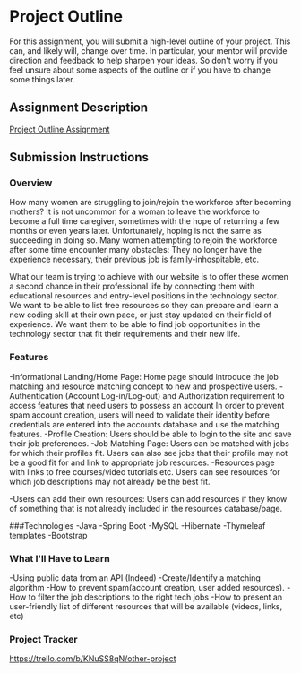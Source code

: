 # Project Outline
For this assignment, you will submit a high-level outline of your project. This can, and likely will, change over time. In particular, your mentor will provide direction and feedback to help sharpen your ideas. So don't worry if you feel unsure about some aspects of the outline or if you have to change some things later.

## Assignment Description
[Project Outline Assignment](https://education.launchcode.org/liftoff/modules/assignments/project-outline)

## Submission Instructions

### Overview
How many women are struggling to join/rejoin the workforce after becoming mothers? It is not uncommon for a woman to leave the workforce to become a full time caregiver, sometimes with the hope of returning a few months or even years later. Unfortunately, hoping is not the same as succeeding in doing so. Many women attempting to rejoin the workforce after some time encounter many obstacles: They no longer have the experience necessary, their previous job is family-inhospitable, etc.  

What our team is trying to achieve with our website is to offer these women a second chance in their professional life by connecting them with educational resources and entry-level positions in the technology sector. We want to be able to list free resources so they can prepare and learn a new coding skill at their own pace, or just stay updated on their field of experience. We want them to be able to find job opportunities in the technology sector that fit their requirements and their new life. 


### Features
-Informational Landing/Home Page:
    Home page should introduce the job matching and resource matching concept to new and prospective users. 
-Authentication (Account Log-in/Log-out) and Authorization requirement to access features that need users to possess an account
    In order to prevent spam account creation, users will need to validate their identity before credentials are entered into the accounts database and use the matching features.
-Profile Creation:
    Users should be able to login to the site and save their job preferences. 
-Job Matching Page:
Users can be matched with jobs for which their profiles fit. Users can also see jobs that their profile may not be a good fit for and link to appropriate job resources.
-Resources page with links to free courses/video tutorials etc.
    Users can see resources for which job descriptions may not already be the best fit.


-Users can add their own resources:
    Users can add resources if they know of something that is not already included in the resources database/page.

###Technologies
-Java
-Spring Boot
-MySQL
-Hibernate
-Thymeleaf templates
-Bootstrap


### What I'll Have to Learn
-Using public data from an API (Indeed)
-Create/Identify a matching algorithm
-How to prevent spam(account creation, user added resources).
-How to filter the job descriptions to the right tech jobs
-How to present an user-friendly list of different resources that will be available (videos, links, etc)

### Project Tracker
https://trello.com/b/KNuSS8qN/other-project

